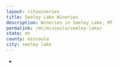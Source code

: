 ```yaml
---
layout: citywineries
title: Seeley Lake Wineries
description: Wineries in Seeley Lake, MT
permalink: /mt/missoula/seeley-lake/
state: mt
county: missoula
city: seeley lake
---
```

-
